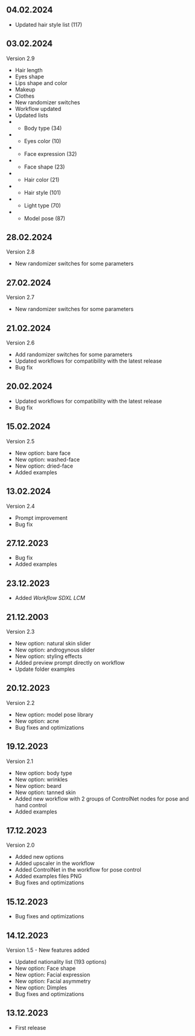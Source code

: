 ## 04.02.2024

- Updated hair style list (117)

## 03.02.2024

Version 2.9

- Hair length
- Eyes shape
- Lips shape and color
- Makeup
- Clothes
- New randomizer switches
- Workflow updated
- Updated lists
- - Body type (34)
- - Eyes color (10)
- - Face expression (32)
- - Face shape (23)
- - Hair color (21)
- - Hair style (101)
- - Light type (70)
- - Model pose (87)

## 28.02.2024

Version 2.8

- New randomizer switches for some parameters

## 27.02.2024

Version 2.7

- New randomizer switches for some parameters

## 21.02.2024

Version 2.6

- Add randomizer switches for some parameters
- Updated workflows for compatibility with the latest release
- Bug fix

## 20.02.2024

- Updated workflows for compatibility with the latest release
- Bug fix

## 15.02.2024

Version 2.5

- New option: bare face
- New option: washed-face
- New option: dried-face
- Added examples

## 13.02.2024

Version 2.4

- Prompt improvement
- Bug fix

## 27.12.2023

- Bug fix
- Added examples

## 23.12.2023

- Added _Workflow SDXL LCM_

## 21.12.2003

Version 2.3

- New option: natural skin slider
- New option: androgynous slider
- New option: styling effects
- Added preview prompt directly on workflow
- Update folder examples

## 20.12.2023

Version 2.2

- New option: model pose library
- New option: acne
- Bug fixes and optimizations

## 19.12.2023

Version 2.1

- New option: body type
- New option: wrinkles
- New option: beard
- New option: tanned skin
- Added new workflow with 2 groups of ControlNet nodes for pose and hand control
- Added examples

## 17.12.2023

Version 2.0

- Added new options
- Added upscaler in the workflow
- Added ControlNet in the workflow for pose control
- Added examples files PNG
- Bug fixes and optimizations

## 15.12.2023

- Bug fixes and optimizations

## 14.12.2023

Version 1.5 - New features added

- Updated nationality list (193 options)
- New option: Face shape
- New option: Facial expression
- New option: Facial asymmetry
- New option: Dimples
- Bug fixes and optimizations

## 13.12.2023

- First release
